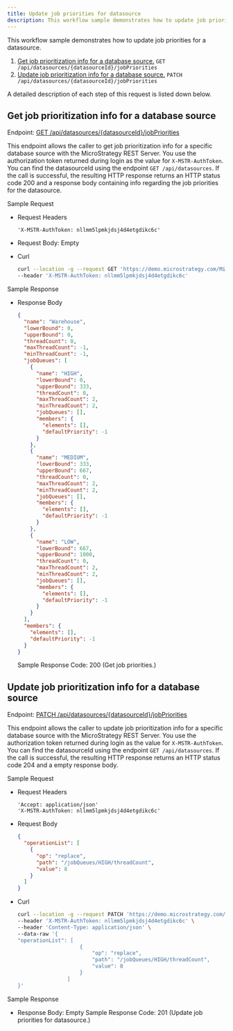 ```yaml
---
title: Update job priorities for datasource
description: This workflow sample demonstrates how to update job priorities for a datasource.
---
```


This workflow sample demonstrates how to update job priorities for a datasource.

1. [Get job prioritization info for a database source.](#get-job-prioritization-info-for-a-database-source) `GET /api/datasources/{datasourceId}/jobPriorities`
1. [Update job prioritization info for a database source.](#update-job-prioritization-info-for-a-database-source) `PATCH /api/datasources/{datasourceId}/jobPriorities`

A detailed description of each step of this request is listed down below.

## Get job prioritization info for a database source

Endpoint: [GET /api/datasources/{datasourceId}/jobPriorities](https://demo.microstrategy.com/MicroStrategyLibrary/api-docs/index.html#/Datasource%20Management/getJobPrioritization)

This endpoint allows the caller to get job prioritization info for a specific database source with the MicroStrategy REST Server. You use the authorization token returned during login as the value for `X-MSTR-AuthToken`. You can find the datasourceId using the endpoint `GET /api/datasources`. If the call is successful, the resulting HTTP response returns an HTTP status code 200 and a response body containing info regarding the job priorities for the datasource.

Sample Request

- Request Headers

  ```http
  'X-MSTR-AuthToken: nllmm5lpmkjdsj4d4etgdikc6c'
  ```

- Request Body: Empty

- Curl

  ```bash
  curl --location -g --request GET 'https://demo.microstrategy.com/MicroStrategyLibrary/api/datasources/{{datasourceId}}/jobPriorities' \
  --header 'X-MSTR-AuthToken: nllmm5lpmkjdsj4d4etgdikc6c'
  ```

Sample Response

- Response Body

  ```json
  {
    "name": "Warehouse",
    "lowerBound": 0,
    "upperBound": 0,
    "threadCount": 0,
    "maxThreadCount": -1,
    "minThreadCount": -1,
    "jobQueues": [
      {
        "name": "HIGH",
        "lowerBound": 0,
        "upperBound": 333,
        "threadCount": 0,
        "maxThreadCount": 2,
        "minThreadCount": 2,
        "jobQueues": [],
        "members": {
          "elements": [],
          "defaultPriority": -1
        }
      },
      {
        "name": "MEDIUM",
        "lowerBound": 333,
        "upperBound": 667,
        "threadCount": 0,
        "maxThreadCount": 2,
        "minThreadCount": 2,
        "jobQueues": [],
        "members": {
          "elements": [],
          "defaultPriority": -1
        }
      },
      {
        "name": "LOW",
        "lowerBound": 667,
        "upperBound": 1000,
        "threadCount": 0,
        "maxThreadCount": 2,
        "minThreadCount": 2,
        "jobQueues": [],
        "members": {
          "elements": [],
          "defaultPriority": -1
        }
      }
    ],
    "members": {
      "elements": [],
      "defaultPriority": -1
    }
  }
  ```

  Sample Response Code: 200 (Get job priorities.)

## Update job prioritization info for a database source

Endpoint: [PATCH /api/datasources/{datasourceId}/jobPriorities](https://demo.microstrategy.com/MicroStrategyLibrary/api-docs/index.html#/Datasource%20Management/updateJobPrioritization)

This endpoint allows the caller to update job prioritization info for a specific database source with the MicroStrategy REST Server. You use the authorization token returned during login as the value for `X-MSTR-AuthToken`. You can find the datasourceId using the endpoint `GET /api/datasources`. If the call is successful, the resulting HTTP response returns an HTTP status code 204 and a empty response body.

Sample Request

- Request Headers

  ```http
  'Accept: application/json'
  'X-MSTR-AuthToken: nllmm5lpmkjdsj4d4etgdikc6c'
  ```

- Request Body

  ```json
  {
    "operationList": [
      {
        "op": "replace",
        "path": "/jobQueues/HIGH/threadCount",
        "value": 8
      }
    ]
  }
  ```

- Curl

  ```bash
  curl --location -g --request PATCH 'https://demo.microstrategy.com/MicroStrategyLibrary/api/datasources/{{datasourceId}}/jobPriorities' \
  --header 'X-MSTR-AuthToken: nllmm5lpmkjdsj4d4etgdikc6c' \
  --header 'Content-Type: application/json' \
  --data-raw '{
  "operationList": [
                      {
                          "op": "replace",
                          "path": "/jobQueues/HIGH/threadCount",
                          "value": 8
                      }
                  ]
  }'
  ```

Sample Response

- Response Body: Empty Sample Response Code: 201 (Update job priorities for datasource.)
